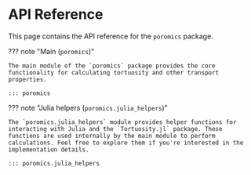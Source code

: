# API Reference

This page contains the API reference for the `poromics` package.

??? note "Main (`poromics`)"

    The main module of the `poromics` package provides the core functionality for calculating tortuosity and other transport properties.

    ::: poromics

??? note "Julia helpers (`poromics.julia_helpers`)"

    The `poromics.julia_helpers` module provides helper functions for interacting with Julia and the `Tortuosity.jl` package. These functions are used internally by the main module to perform calculations. Feel free to explore them if you're interested in the implementation details.

    ::: poromics.julia_helpers
